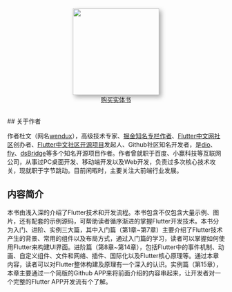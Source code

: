 <div style="text-align:center; padding-bottom:30px"><a href="https://item.jd.com/65988729018.html" title='点击购买'><img style="height:200px;box-shadow: #aaa 5px 5px 10px;" src="https://pcdn.flutterchina.club/imgs/book.png"/></a>  <br/> <a class="buy-btn" href="https://item.jd.com/65988729018.html" title='点击购买'> 购买实体书 </a></div>
## 关于作者

作者杜文（网名[wendux](https://github.com/wendux)），高级技术专家、[掘金知名专栏作者](https://juejin.im/user/58211b88a0bb9f0058c25b7f)、[Flutter中文网社区](https://flutterchina.club/)创办者、[Flutter中文社区开源项目](https://github.com/flutterchina)发起人、Github社区知名开发者，是[dio](https://github.com/flutterchina/dio)、[fly](https://github.com/wendux/fly)、[dsBridge](https://github.com/wendux/DSBridge-Android)等多个知名开源项目作者。作者曾就职于百度、小赢科技等互联网公司，从事过PC桌面开发、移动端开发以及Web开发，负责过多次核心技术攻关，现就职于字节跳动。目前闲暇时，主要关注大前端行业发展。

## 内容简介

本书由浅入深的介绍了Flutter技术和开发流程。本书包含不仅包含大量示例、图片，还有配套的示例源码，可帮助读者循序渐进的掌握Flutter开发技术。本书分为入门、进阶、实例三大篇，其中入门篇（第1章~第7章）主要介绍了Flutter技术产生的背景、常用的组件以及布局方式，通过入门篇的学习，读者可以掌握如何使用Flutter来构建UI界面。进阶篇（第8章~第14章），包括Flutter中的事件机制、动画、自定义组件、文件和网络、插件、国际化以及Flutter核心原理等。通过本章内容，读者可以对Flutter整体构建及原理有一个深入的认识。实例篇（第15章），本章主要通过一个简版的Github APP来将前面介绍的内容串起来，让开发者对一个完整的Flutter APP开发流有个了解。
